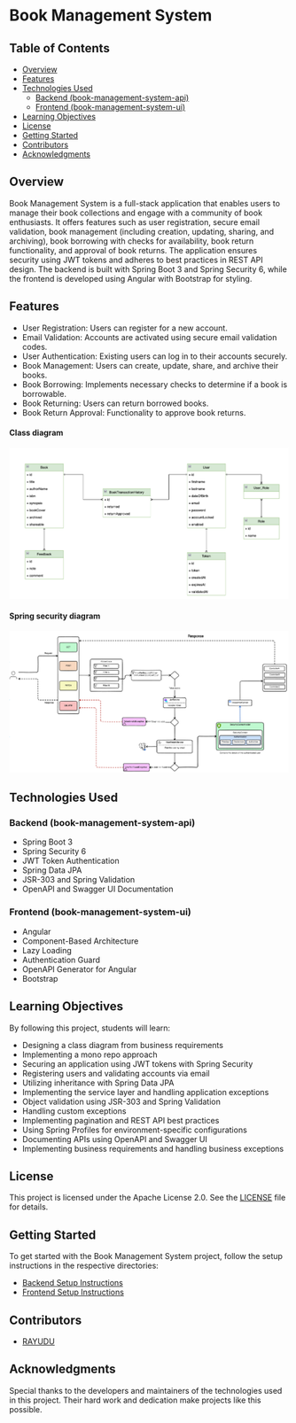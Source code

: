 # Book Management System

## Table of Contents

- [Overview](#overview)
- [Features](#features)
- [Technologies Used](#technologies-used)
    - [Backend (book-management-system-api)](#backend-book-management-system-api)
    - [Frontend (book-management-system-ui)](#frontend-book-management-system-ui)
- [Learning Objectives](#learning-objectives)
- [License](#license)
- [Getting Started](#getting-started)
- [Contributors](#contributors)
- [Acknowledgments](#acknowledgments)

## Overview

Book Management System is a full-stack application that enables users to manage their book collections and engage with a community of book enthusiasts. It offers features such as user registration, secure email validation, book management (including creation, updating, sharing, and archiving), book borrowing with checks for availability, book return functionality, and approval of book returns. The application ensures security using JWT tokens and adheres to best practices in REST API design. The backend is built with Spring Boot 3 and Spring Security 6, while the frontend is developed using Angular with Bootstrap for styling.

## Features

- User Registration: Users can register for a new account.
- Email Validation: Accounts are activated using secure email validation codes.
- User Authentication: Existing users can log in to their accounts securely.
- Book Management: Users can create, update, share, and archive their books.
- Book Borrowing: Implements necessary checks to determine if a book is borrowable.
- Book Returning: Users can return borrowed books.
- Book Return Approval: Functionality to approve book returns.

#### Class diagram
![Class diagram](screenshots/class-diagram.png)

#### Spring security diagram
![Security diagram](screenshots/security.png)

## Technologies Used

### Backend (book-management-system-api)

- Spring Boot 3
- Spring Security 6
- JWT Token Authentication
- Spring Data JPA
- JSR-303 and Spring Validation
- OpenAPI and Swagger UI Documentation

### Frontend (book-management-system-ui)

- Angular
- Component-Based Architecture
- Lazy Loading
- Authentication Guard
- OpenAPI Generator for Angular
- Bootstrap

## Learning Objectives

By following this project, students will learn:

- Designing a class diagram from business requirements
- Implementing a mono repo approach
- Securing an application using JWT tokens with Spring Security
- Registering users and validating accounts via email
- Utilizing inheritance with Spring Data JPA
- Implementing the service layer and handling application exceptions
- Object validation using JSR-303 and Spring Validation
- Handling custom exceptions
- Implementing pagination and REST API best practices
- Using Spring Profiles for environment-specific configurations
- Documenting APIs using OpenAPI and Swagger UI
- Implementing business requirements and handling business exceptions
  
## License

This project is licensed under the Apache License 2.0. See the [LICENSE](LICENSE) file for details.

## Getting Started

To get started with the Book Management System project, follow the setup instructions in the respective directories:

- [Backend Setup Instructions](/task/Book-Management-System/book-management-system-api)
- [Frontend Setup Instructions](/task/Book-Management-System/book-management-system-ui)

## Contributors

- [RAYUDU](https://github.com/rayudu2107)

## Acknowledgments

Special thanks to the developers and maintainers of the technologies used in this project. Their hard work and dedication make projects like this possible.

